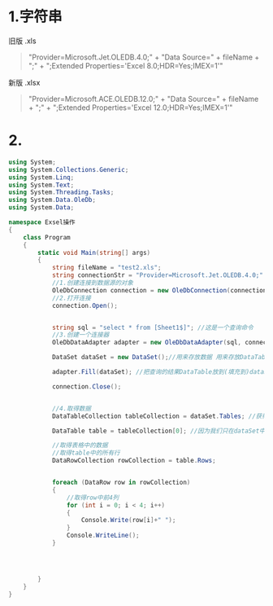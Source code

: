 # 1.字符串

旧版 .xls

> "Provider=Microsoft.Jet.OLEDB.4.0;" + "Data Source=" + fileName + ";" + ";Extended Properties=\'Excel 8.0;HDR=Yes;IMEX=1\'"

新版 .xlsx

> "Provider=Microsoft.ACE.OLEDB.12.0;" + "Data Source=" + fileName + ";" + ";Extended Properties=\'Excel 12.0;HDR=Yes;IMEX=1\'"

# 2.

```c#
using System;
using System.Collections.Generic;
using System.Linq;
using System.Text;
using System.Threading.Tasks;
using System.Data.OleDb;
using System.Data;

namespace Exsel操作
{
    class Program
    {
        static void Main(string[] args)
        {
            string fileName = "test2.xls";
            string connectionStr = "Provider=Microsoft.Jet.OLEDB.4.0;" + "Data Source=" + fileName + ";" + ";Extended Properties=\'Excel 8.0;HDR=Yes;IMEX=1\'";
            //1.创建连接到数据源的对象
            OleDbConnection connection = new OleDbConnection(connectionStr);
            //2.打开连接
            connection.Open();


            string sql = "select * from [Sheet1$]"; //这是一个查询命令
            //3.创建一个连接器
            OleDbDataAdapter adapter = new OleDbDataAdapter(sql, connection);

            DataSet dataSet = new DataSet();//用来存放数据 用来存放DataTable

            adapter.Fill(dataSet); //把查询的结果DataTable放到(填充到)dataSet里面

            connection.Close();


            //4.取得数据
            DataTableCollection tableCollection = dataSet.Tables; //获得当前集合中所有表格

            DataTable table = tableCollection[0]; //因为我们只在dataSet中放置了一张表格,所以这里取得索引为0的就是我们刚刚查到的表格;

            //取得表格中的数据
            //取得table中的所有行
            DataRowCollection rowCollection = table.Rows;


            foreach (DataRow row in rowCollection)
            {
                //取得row中前4列
                for (int i = 0; i < 4; i++)
                {
                    Console.Write(row[i]+" ");
                }
                Console.WriteLine();
            }




        }
    }
}

```

